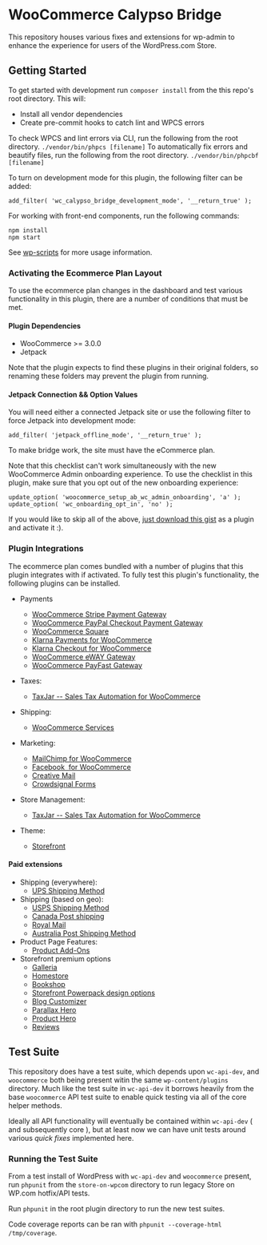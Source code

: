 # WooCommerce Calypso Bridge

This repository houses various fixes and extensions for wp-admin to enhance the experience for users of the WordPress.com Store.

## Getting Started

To get started with development run `composer install` from the this repo's root directory. This will:

- Install all vendor dependencies
- Create pre-commit hooks to catch lint and WPCS errors

To check WPCS and lint errors via CLI, run the following from the root directory.
`./vendor/bin/phpcs [filename]`
To automatically fix errors and beautify files, run the following from the root directory.
`./vendor/bin/phpcbf [filename]`

To turn on development mode for this plugin, the following filter can be added:

`add_filter( 'wc_calypso_bridge_development_mode', '__return_true' );`

For working with front-end components, run the following commands:

```text
npm install
npm start
```

See [wp-scripts](https://github.com/WordPress/gutenberg/tree/master/packages/scripts) for more usage information.

### Activating the Ecommerce Plan Layout

To use the ecommerce plan changes in the dashboard and test various functionality in this plugin, there are a number of conditions that must be met.

#### Plugin Dependencies

- WooCommerce >= 3.0.0
- Jetpack

Note that the plugin expects to find these plugins in their original folders, so renaming these folders may prevent the plugin from running.

#### Jetpack Connection && Option Values

You will need either a connected Jetpack site or use the following filter to force Jetpack into development mode:

`add_filter( 'jetpack_offline_mode', '__return_true' );`

To make bridge work, the site must have the eCommerce plan.

Note that this checklist can't work simultaneously with the new WooCommerce Admin onboarding experience. To use the checklist in this plugin, make sure that you opt out of the new onboarding experience:

```
update_option( 'woocommerce_setup_ab_wc_admin_onboarding', 'a' );
update_option( 'wc_onboarding_opt_in', 'no' );
```

If you would like to skip all of the above, [just download this gist](https://gist.github.com/psealock/531205e2c3d37be1d8ac4d3ef4f346bc) as a plugin and activate it :).

### Plugin Integrations

The ecommerce plan comes bundled with a number of plugins that this plugin integrates with if activated. To fully test this plugin's functionality, the following plugins can be installed.

- Payments
  - [WooCommerce Stripe Payment Gateway](https://wordpress.org/plugins/woocommerce-gateway-stripe/)
  - [WooCommerce PayPal Checkout Payment Gateway](https://wordpress.org/plugins/woocommerce-gateway-paypal-express-checkout/)
  - [WooCommerce Square](https://wordpress.org/plugins/woocommerce-square/)
  - [Klarna Payments for WooCommerce](https://wordpress.org/plugins/klarna-payments-for-woocommerce/)
  - [Klarna Checkout for WooCommerce](https://wordpress.org/plugins/klarna-checkout-for-woocommerce/)
  - [WooCommerce eWAY Gateway](https://wordpress.org/plugins/woocommerce-gateway-eway/)
  - [WooCommerce PayFast Gateway](https://wordpress.org/plugins/woocommerce-payfast-gateway/)
- Taxes:
  - [TaxJar -- Sales Tax Automation for WooCommerce](https://wordpress.org/plugins/taxjar-simplified-taxes-for-woocommerce/)
- Shipping:
  - [WooCommerce Services](https://wordpress.org/plugins/woocommerce-services/)
- Marketing:
  - [MailChimp for WooCommerce](https://wordpress.org/plugins/mailchimp-for-woocommerce/)
  - [Facebook  for WooCommerce](https://woocommerce.com/products/facebook/)
  - [Creative Mail](https://wordpress.org/plugins/creative-mail-by-constant-contact/)
  - [Crowdsignal Forms](https://wordpress.org/plugins/crowdsignal-forms/)
- Store Management:

  - [TaxJar -- Sales Tax Automation for WooCommerce](https://wordpress.org/plugins/taxjar-simplified-taxes-for-woocommerce/)

- Theme:
  - [Storefront](https://woocommerce.com/storefront/)

#### Paid extensions

- Shipping (everywhere):
  - [UPS Shipping Method](https://woocommerce.com/products/ups-shipping-method/)
- Shipping (based on geo):
  - [USPS Shipping Method](https://woocommerce.com/products/usps-shipping-method/)
  - [Canada Post shipping](https://woocommerce.com/products/canada-post-shipping-method/)
  - [Royal Mail](https://woocommerce.com/products/royal-mail/)
  - [Australia Post Shipping Method](https://woocommerce.com/products/australia-post-shipping-method/)
- Product Page Features:
  - [Product Add-Ons](https://woocommerce.com/products/product-add-ons/)
- Storefront premium options
  - [Galleria](https://woocommerce.com/products/galleria/)
  - [Homestore](https://woocommerce.com/products/homestore/)
  - [Bookshop](https://woocommerce.com/products/bookshop/)
  - [Storefront Powerpack design options](https://woocommerce.com/products/storefront-powerpack/)
  - [Blog Customizer](https://woocommerce.com/products/storefront-blog-customiser/)
  - [Parallax Hero](https://woocommerce.com/products/storefront-parallax-hero/)
  - [Product Hero](https://woocommerce.com/products/storefront-product-hero/)
  - [Reviews](https://woocommerce.com/products/storefront-reviews/)

## Test Suite

This repository does have a test suite, which depends upon `wc-api-dev`, and `woocommerce` both being present witin the same `wp-content/plugins` directory. Much like the test suite in `wc-api-dev` it borrows heavily from the base `woocommerce` API test suite to enable quick testing via all of the core helper methods.

Ideally all API functionality will eventually be contained within `wc-api-dev` ( and subsequently core ), but at least now we can have unit tests around various _quick fixes_ implemented here.

### Running the Test Suite

From a test install of WordPress with `wc-api-dev` and `woocommerce` present, run `phpunit` from the `store-on-wpcom` directory to run legacy Store on WP.com hotfix/API tests.

Run `phpunit` in the root plugin directory to run the new test suites.

Code coverage reports can be ran with `phpunit --coverage-html /tmp/coverage`.
